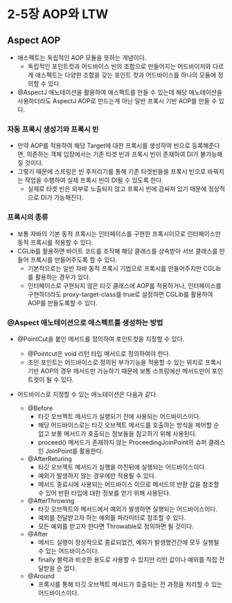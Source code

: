 # 2-5장 AOP와 LTW

## Aspect AOP
- 애스펙트는 독립적인 AOP 모듈을 뜻하는 개념이다.
    - 독립적인 포인트컷과 어드바이스 빈의 조합으로 만들어지는 어드바이저와 다르게 애스펙트는 다양한 조합을 갖는 포인트 컷과 어드바이스를 하나의 모듈에 정의할 수 있다.
- @AspectJ 애노테이션을 활용하여 애스펙트를 만들 수 있는데 해당 애노테이션을 사용하더라도 AspectJ AOP로 만드는게 아닌 일반 프록시 기반 AOP를 만들 수 있다.

### 자동 프록시 생성기와 프록시 빈
- 만약 AOP를 적용하여 해당 Target에 대한 프록시를 생성하여 빈으로 등록해준다면, 의존하는 객체 입장에서는 기존 타겟 빈과 프록시 빈이 존재하여 DI가 불가능해질 것이다.
- 그렇기 때문에 스프링은 빈 후처리기를 통해 기존 타겟빈들을 프록시 빈으로 바꿔치는 작업을 수행하여 실제 프록시 빈이 DI될 수 있도록 한다.
    - 실제로 타겟 빈은 외부로 노출되지 않고 프록시 빈에 감싸져 있기 때문에 정상적으로 DI가 가능해진다.
     

### 프록시의 종류
- 보통 자바의 기본 동적 프록시는 인터페이스를 구현한 프록시이므로 인터페이스만 동적 프록시를 적용할 수 있다.
- CGLib를 활용하면 바이트 코드를 조작해 해당 클래스를 상속받아 서브 클래스를 만들어 프록시를 만들어주도록 할 수 있다.
    - 기본적으로는 일반 자바 동적 프록시 기법으로 프록시를 만들어주지만 CGLib를 활용하는 경우가 있다.
    - 인터페이스로 구현되지 않은 타깃 클래스에 AOP를 적용하거나, 인터페이스를 구현하더라도 proxy-target-class를 true로 설정하면 CGLib를 활용하여 AOP를 만들도록할 수 있다.


### @Aspect 애노테이션으로 애스펙트를 생성하는 방법
- @PointCut을 붙인 메서드를 정의하여 포인트컷을 지정할 수 있다.
    - @Pointcut은 void 리턴 타입 메서드로 정의하여야 한다.
    - 조인 포인트는 어드바이스로 정의된 부가기능을 적용할 수 있는 위치로 프록시 기반 AOP의 경우 메서드만 가능하기 때문에 보통 스프링에선 메서드만이 포인트컷이 될 수 있다.
    
    
- 어드바이스로 지정할 수 있는 애노테이션은 다음과 같다.
    - @Before
        - 타깃 오브젝트 메서드가 실행되기 전에 사용되는 어드바이스이다.
        - 해당 어드바이스로는 타깃 오브젝트 메서드를 호출하는 방식을 제어할 순 없고 보통 메서드가 호출되는 정보들을 참고하기 위해 사용된다.
        - proceed() 메서드가 존재하지 않는 ProceedingJoinPoint의 슈퍼 클래스인 JoinPoint를 활용한다.
    - @AfterReturing
        - 타깃 오브젝트 메서드가 실행을 마친뒤에 실행되는 어드바이스이다.
        - 예외가 발생하지 않는 경우에만 적용될 수 있다.
        - 메서드 종료시에 사용되는 어드바이스 이므로 메서드의 반환 값을 참조할 수 있어 반환 타입에 대한 정보를 얻기 위해 사용된다.
    - @AfterThrowing
        - 타깃 오브젝트의 메서드에서 예외가 발생하면 실행되는 어드바이스이다.
        - 예외를 전달받고자 하는 예외를 파라미터로 참조할 수 있다.
        - 모든 예외를 받고자 한다면 Throwable로 정의하면 될 것이다.
    - @After
        - 메서드 실행이 정상적으로 종료되었건, 예외가 발생했건간에 모두 실행될 수 있는 어드바이스이다.
        - finally 블럭과 비슷한 용도로 사용할 수 있지만 리턴 값이나 예외를 직접 전달받을 순 없다.
    - @Around
        - 프록시를 통해 타깃 오브젝트 메서드가 호출되는 전 과정을 처리할 수 있는 어드바이스이다.

